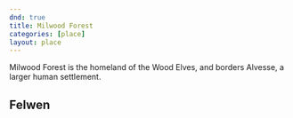 ```yaml
---
dnd: true
title: Milwood Forest
categories: [place]
layout: place
---
```


Milwood Forest is the homeland of the Wood Elves, and borders Alvesse, a larger human settlement.

## Felwen

